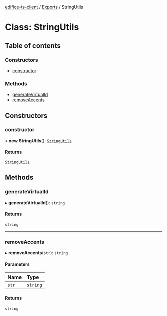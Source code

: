 [edifice-ts-client](../README.md) / [Exports](../modules.md) / StringUtils

# Class: StringUtils

## Table of contents

### Constructors

- [constructor](StringUtils.md#constructor)

### Methods

- [generateVirtualId](StringUtils.md#generatevirtualid)
- [removeAccents](StringUtils.md#removeaccents)

## Constructors

### constructor

• **new StringUtils**(): [`StringUtils`](StringUtils.md)

#### Returns

[`StringUtils`](StringUtils.md)

## Methods

### generateVirtualId

▸ **generateVirtualId**(): `string`

#### Returns

`string`

___

### removeAccents

▸ **removeAccents**(`str`): `string`

#### Parameters

| Name | Type |
| :------ | :------ |
| `str` | `string` |

#### Returns

`string`
